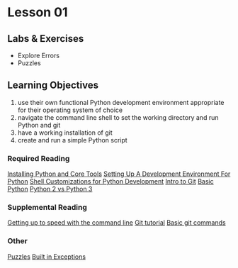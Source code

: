 # Lesson 01

## Labs & Exercises
* Explore Errors
* Puzzles

## Learning Objectives
1. use their own functional Python development environment appropriate for their operating system of choice
2. navigate the command line shell to set the working directory and run Python and git
3. have a working installation of git
4. create and run a simple Python script

### Required Reading
[Installing Python and Core Tools](https://uwpce-pythoncert.github.io/PythonCertDevel/supplemental/installing/index.html#installing-python)
[Setting Up A Development Environment For Python](https://uwpce-pythoncert.github.io/PythonCertDevel/supplemental/dev_environment/index.html#setting-up-dev-environment)
[Shell Customizations for Python Development](https://uwpce-pythoncert.github.io/PythonCertDevel/supplemental/dev_environment/shell.html#shell-customization)
[Intro to Git](https://uwpce-pythoncert.github.io/PythonCertDevel/modules/Git.html#git)
[Basic Python](https://uwpce-pythoncert.github.io/PythonCertDevel/modules/BasicPython.html#basic-python-syntax)
[Python 2 vs Python 3](https://uwpce-pythoncert.github.io/PythonCertDevel/modules/Py2vsPy3.html#py2-vs-py3)

### Supplemental Reading
[Getting up to speed with the command line](https://learnpythonthehardway.org/book/appendixa.html)
[Git tutorial](https://try.github.io/levels/1/challenges/1)
[Basic git commands](https://confluence.atlassian.com/bitbucketserver/basic-git-commands-776639767.html)

### Other
[Puzzles](http://codingbat.com/python)
[Built in Exceptions](https://docs.python.org/3/library/exceptions.html)

